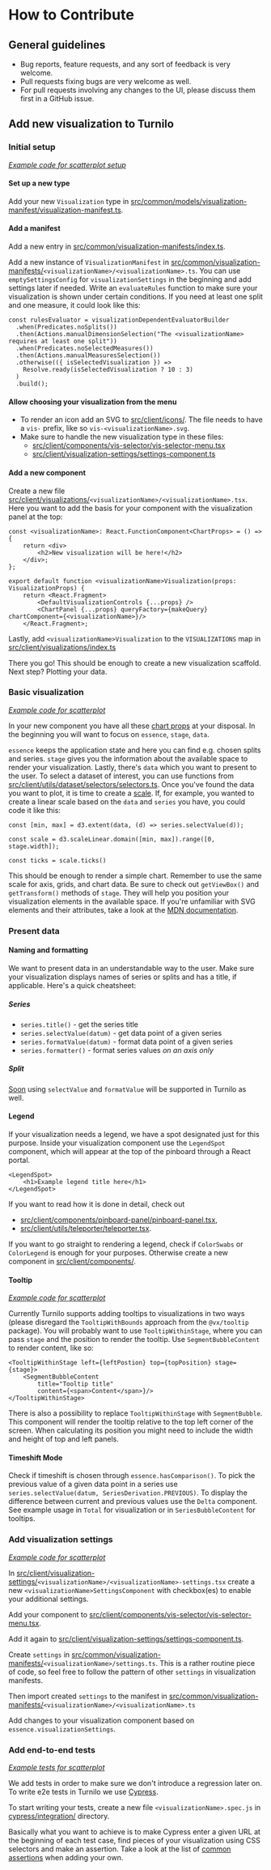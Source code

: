 # How to Contribute

## General guidelines

- Bug reports, feature requests, and any sort of feedback is very welcome.
- Pull requests fixing bugs are very welcome as well.
- For pull requests involving any changes to the UI, please discuss them first in a GitHub issue.

## Add new visualization to Turnilo

### Initial setup

_[Example code for scatterplot setup](https://github.com/allegro/turnilo/pull/827)_

#### Set up a new type
Add your new `Visualization` type in [src/common/models/visualization-manifest/visualization-manifest.ts](https://github.com/allegro/turnilo/blob/master/src/common/models/visualization-manifest/visualization-manifest.ts).

#### Add a manifest
Add a new entry in [src/common/visualization-manifests/index.ts](https://github.com/allegro/turnilo/blob/master/src/common/visualization-manifests/index.ts).

Add a new instance of `VisualizationManifest` in [src/common/visualization-manifests/](https://github.com/allegro/turnilo/blob/master/src/common/visualization-manifests/)`<visualizationName>/<visualizationName>.ts`. You can use `emptySettingsConfig` for `visualizationSettings` in the beginning and add settings later if needed. Write an `evaluateRules` function to make sure your visualization is shown under certain conditions. If you need at least one split and one measure, it could look like this:

```
const rulesEvaluator = visualizationDependentEvaluatorBuilder
  .when(Predicates.noSplits())
  .then(Actions.manualDimensionSelection("The <visualizationName> requires at least one split"))
  .when(Predicates.noSelectedMeasures())
  .then(Actions.manualMeasuresSelection())
  .otherwise(({ isSelectedVisualization }) =>
    Resolve.ready(isSelectedVisualization ? 10 : 3)
  )
  .build();
```

#### Allow choosing your visualization from the menu

* To render an icon add an SVG to [src/client/icons/](https://github.com/allegro/turnilo/blob/master/src/client/icons/). The file needs to have a `vis-` prefix, like so `vis-<visualizationName>.svg`.
* Make sure to handle the new visualization type in these files:
    * [src/client/components/vis-selector/vis-selector-menu.tsx](https://github.com/allegro/turnilo/blob/master/src/client/components/vis-selector/vis-selector-menu.tsx)
    * [src/client/visualization-settings/settings-component.ts](https://github.com/allegro/turnilo/blob/master/src/client/visualization-settings/settings-component.ts)

#### Add a new component

Create a new file [src/client/visualizations/](https://github.com/allegro/turnilo/blob/master/src/client/visualizations/)`<visualizationName>/<visualizationName>.tsx`.
Here you want to add the basis for your component with the visualization panel at the top:

```
const <visualizationName>: React.FunctionComponent<ChartProps> = () => {
    return <div>
        <h2>New visualization will be here!</h2>
    </div>;
};

export default function <visualizationName>Visualization(props: VisualizationProps) {
    return <React.Fragment>
        <DefaultVisualizationControls {...props} />
        <ChartPanel {...props} queryFactory={makeQuery} chartComponent={<visualizationName>}/>
    </React.Fragment>;
```

Lastly, add `<visualizationName>Visualization` to the `VISUALIZATIONS` map in [src/client/visualizations/index.ts](https://github.com/allegro/turnilo/blob/master/src/client/visualizations/index.ts)

There you go! This should be enough to create a new visualization scaffold. Next step? Plotting your data.

### Basic visualization
_[Example code for scatterplot](https://github.com/allegro/turnilo/pull/831/files)_

In your new component you have all these [chart props](https://github.com/allegro/turnilo/blob/master/src/common/models/chart-props/chart-props.ts) at your disposal. In the beginning you will want to focus on `essence`, `stage`, `data`.

`essence` keeps the application state and here you can find e.g. chosen splits and series. `stage` gives you the information about the available space to render your visualization. Lastly, there's `data` which you want to present to the user. To select a dataset of interest, you can use functions from [src/client/utils/dataset/selectors/selectors.ts](https://github.com/allegro/turnilo/blob/master/src/client/utils/dataset/selectors/selectors.ts). Once you've found the data you want to plot, it is time to create a [scale](https://github.com/d3/d3/blob/main/API.md#scales-d3-scale). If, for example, you wanted to create a linear scale based on the `data` and `series` you have, you could code it like this:

```
const [min, max] = d3.extent(data, (d) => series.selectValue(d));

const scale = d3.scaleLinear.domain([min, max]).range([0, stage.width]);

const ticks = scale.ticks()
```

This should be enough to render a simple chart. Remember to use the same scale for axis, grids, and chart data. Be sure to check out `getViewBox()` and `getTransform()` methods of `stage`. They will help you position your visualization elements in the available space. If you're unfamiliar with SVG elements and their attributes, take a look at the [MDN documentation](https://developer.mozilla.org/en-US/docs/Web/SVG/Element#svg_elements_by_category).

### Present data

#### Naming and formatting

We want to present data in an understandable way to the user. Make sure your visualization displays names of series or splits and has a title, if applicable. Here's a quick cheatsheet:

##### Series

* `series.title()` - get the series title
* `series.selectValue(datum)` - get data point of a given series
* `series.formatValue(datum)` - format data point of a given series
* `series.formatter()` - format series values _on an axis only_

##### Split

[Soon](https://github.com/allegro/turnilo/pull/849) using `selectValue` and `formatValue` will be supported in Turnilo as well.

#### Legend

If your visualization needs a legend, we have a spot designated just for this purpose. Inside your visualization component use the `LegendSpot` component, which will appear at the top of the pinboard through a React portal.
```
<LegendSpot>
    <h1>Example legend title here</h1>
</LegendSpot>
```

If you want to read how it is done in detail, check out
* [src/client/components/pinboard-panel/pinboard-panel.tsx](https://github.com/allegro/turnilo/blob/master/src/client/components/pinboard-panel/pinboard-panel.tsx),
* [src/client/utils/teleporter/teleporter.tsx](https://github.com/allegro/turnilo/blob/master/src/client/utils/teleporter/teleporter.tsx).

If you want to go straight to rendering a legend, check if `ColorSwabs` or `ColorLegend` is enough for your purposes. Otherwise create a new component in [src/client/components/](https://github.com/allegro/turnilo/blob/master/src/client/components/).

#### Tooltip

_[Example code for scatterplot](https://github.com/allegro/turnilo/pull/834/files)_

Currently Turnilo supports adding tooltips to visualizations in two ways (please disregard the `TooltipWithBounds` approach from the `@vx/tooltip` package). You will probably want to use `TooltipWithinStage`, where you can pass `stage` and the position to render the tooltip. Use `SegmentBubbleContent` to render content, like so:

```
<TooltipWithinStage left={leftPostion} top={topPosition} stage={stage}>
    <SegmentBubbleContent
        title="Tooltip title"
        content={<span>Content</span>}/>
</TooltipWithinStage>
```

There is also a possibility to replace `TooltipWithinStage` with `SegmentBubble`. This component will render the tooltip relative to the top left corner of the screen. When calculating its position you might need to include the width and height of top and left panels.

#### Timeshift Mode

Check if timeshift is chosen through `essence.hasComparison()`. To pick the previous value of a given data point in a series use `series.selectValue(datum, SeriesDerivation.PREVIOUS)`. To display the difference between current and previous values use the `Delta` component. See example usage in `Total` for visualization or in `SeriesBubbleContent` for tooltips.

### Add visualization settings
_[Example code for scatterplot](https://github.com/allegro/turnilo/pull/844/files)_

In [src/client/visualization-settings/](https://github.com/allegro/turnilo/blob/master/src/client/visualization-settings/)`<visualizationName>/<visualizationName>-settings.tsx` create a new `<visualizationName>SettingsComponent` with checkbox(es) to enable your additional settings.

Add your component to [src/client/components/vis-selector/vis-selector-menu.tsx](https://github.com/allegro/turnilo/blob/master/src/client/components/vis-selector/vis-selector-menu.tsx).

Add it again to [src/client/visualization-settings/settings-component.ts](https://github.com/allegro/turnilo/blob/master/src/client/visualization-settings/settings-component.ts).

Create `settings` in [src/common/visualization-manifests/](https://github.com/allegro/turnilo/blob/master/src/common/visualization-manifests/)`<visualizationName>/settings.ts`. This is a rather routine piece of code, so feel free to follow the pattern of other `settings` in visualization manifests.

Then import created `settings` to the manifest in [src/common/visualization-manifests/](https://github.com/allegro/turnilo/blob/master/src/common/visualization-manifests/)`<visualizationName>/<visualizationName>.ts`

Add changes to your visualization component based on `essence.visualizationSettings`.

### Add end-to-end tests
_[Example tests for scatterplot](https://github.com/allegro/turnilo/pull/846)_

We add tests in order to make sure we don't introduce a regression later on. To write e2e tests in Turnilo we use [Cypress](https://www.cypress.io/).

To start writing your tests, create a new file `<visualizationName>.spec.js` in [cypress/integration/](https://github.com/allegro/turnilo/blob/master/cypress/integration/) directory.

Basically what you want to achieve is to make Cypress enter a given URL at the beginning of each test case, find pieces of your visualization using CSS selectors and make an assertion. Take a look at the list of [common assertions](https://docs.cypress.io/guides/references/assertions#Common-Assertions) when adding your own.
